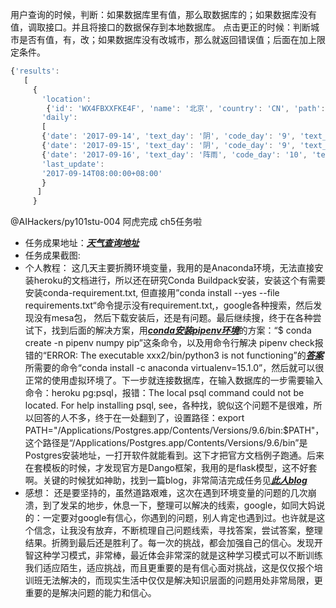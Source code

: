 用户查询的时候，判断：如果数据库里有值，那么取数据库的；如果数据库没有值，调取接口。并且将接口的数据保存到本地数据库。
点击更正的时候：判断城市是否有值，有，改；如果数据库没有改城市，那么就返回错误值；后面在加上限定条件。


```JavaScript
{'results':
   [
     {
       'location':
        {'id': 'WX4FBXXFKE4F', 'name': '北京', 'country': 'CN', 'path': '北京,北京,中国', 'timezone': 'Asia/Shanghai', 'timezone_offset': '+08:00'},
       'daily':
       [
       {'date': '2017-09-14', 'text_day': '阴', 'code_day': '9', 'text_night': '阴', 'code_night': '9', 'high': '28', 'low': '20', 'precip': '', 'wind_direction': '南', 'wind_direction_degree': '180', 'wind_speed': '10', 'wind_scale': '2'},
       {'date': '2017-09-15', 'text_day': '阴', 'code_day': '9', 'text_night': '阴', 'code_night': '9', 'high': '28', 'low': '18', 'precip': '', 'wind_direction': '南', 'wind_direction_degree': '180', 'wind_speed': '10', 'wind_scale': '2'},
       {'date': '2017-09-16', 'text_day': '阵雨', 'code_day': '10', 'text_night': '阴', 'code_night': '9', 'high': '26', 'low': '18', 'precip': '', 'wind_direction': '南', 'wind_direction_degree': '180', 'wind_speed': '10', 'wind_scale': '2'}],
       'last_update':
       '2017-09-14T08:00:00+08:00'
       }
      ]
     }
  ```

  @AIHackers/py101stu-004 阿虎完成 ch5任务啦

- 任务成果地址：[***天气查询地址***]()
- 任务成果截图:
- 个人教程：
这几天主要折腾环境变量，我用的是Anaconda环境，无法直接安装heroku的文档进行，所以还在研究Conda Buildpack安装，安装这个有需要安装conda-requirement.txt, 但直接用”conda install --yes --file requirements.txt“命令提示没有requirement.txt,，google各种搜索，然后发现没有mesa包，
然后下载安装后，还是有问题。最后继续搜，终于在各种尝试下，找到后面的解决方案，用[***conda安装pipenv环境***](https://github.com/ContinuumIO/anaconda-issues/issues/1429)的方案：“$ conda create -n pipenv numpy pip”这条命令，以及用命令行解决 pipenv check报错的“ERROR: The executable xxx2/bin/python3 is not functioning”的[***答案***](https://github.com/pypa/virtualenv/issues/788)所需要的命令“conda install -c anaconda virtualenv=15.1.0”，然后就可以很正常的使用虚拟环境了。下一步就连接数据库，在输入数据库的一步需要输入命令：heroku pg:psql，报错：The local psql command could not be located. For help installing psql, see，各种找，貌似这个问题不是很难，所以回答的人不多，终于在一处翻到了，设置路径：export PATH="/Applications/Postgres.app/Contents/Versions/9.6/bin:$PATH"，这个路径是“/Applications/Postgres.app/Contents/Versions/9.6/bin”是Postgres安装地址，一打开软件就能看到。这下才把官方文档例子跑通。后来在套模板的时候，才发现官方是Dango框架，我用的是flask模型，这不好套啊。关键的时候犹如神助，找到一篇blog，非常简洁完成任务见[***此人blog***](https://progblog.io/How-to-deploy-a-Flask-App-to-Heroku)
- 感想：
还是要坚持的，虽然道路艰难，这次在遇到环境变量的问题的几次崩溃，到了发呆的地步，休息一下，整理可以解决的线索，google，如同大妈说的：一定要对google有信心，你遇到的问题，别人肯定也遇到过。也许就是这个信念，让我没有放弃，不断梳理自己问题线索，寻找答案，尝试答案，整理结果。折腾到最后还是胜利了。每一次的挑战，都会加强自己的信心。发现开智这种学习模式，非常棒，最近体会非常深的就是这种学习模式可以不断训练我们适应陌生，适应挑战，而且更重要的是有信心面对挑战，这是仅仅报个培训班无法解决的，而现实生活中仅仅是解决知识层面的问题用处非常局限，更重要的是解决问题的能力和信心。
